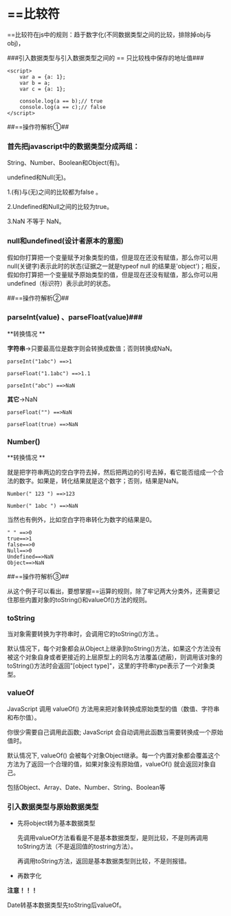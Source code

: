 # ==比较符 #

==比较符在js中的规则：趋于数字化(不同数据类型之间的比较，排除掉obj与obj)，

###引入数据类型与引入数据类型之间的 == 只比较栈中保存的地址值###

	<script>
		var a = {a: 1};
		var b = a;
		var c = {a: 1};
		
		console.log(a == b);// true
		console.log(a == c);// false
	</script>

##==操作符解析①##

### 首先把javascript中的数据类型分成两组： ###

String、Number、Boolean和Object(有)。
	
undefined和Null(无)。

1.(有)与(无)之间的比较都为false 。
	
2.Undefined和Null之间的比较为true。
	
3.NaN 不等于 NaN。
	
### null和undefined(设计者原本的意图) ###

假如你打算把一个变量赋予对象类型的值，但是现在还没有赋值，那么你可以用null(关键字)表示此时的状态(证据之一就是typeof null 的结果是'object')；相反，假如你打算把一个变量赋予原始类型的值，但是现在还没有赋值，那么你可以用undefined（标识符）表示此时的状态。

##==操作符解析②##

### parseInt(value) 、parseFloat(value)###

**转换情况 **

**字符串**->只要最高位是数字则会转换成数值；否则转换成NaN。

	parseInt("1abc") ==>1

	parseFloat("1.1abc") ==>1.1

	parseInt("abc") ==>NaN


**其它**->NaN

	parseFloat("") ==>NaN

	parseFloat(true) ==>NaN

### Number() ###

**转换情况 **

就是把字符串两边的空白字符去掉，然后把两边的引号去掉，看它能否组成一个合法的数字。如果是，转化结果就是这个数字；否则，结果是NaN。

	Number(" 123 ") ==>123
	
	Number(" 1abc ") ==>NaN
	

当然也有例外，比如空白字符串转化为数字的结果是0。

	" " ==>0
	true==>1
	false==>0
	Null==>0	 
	Undefined==>NaN
	Object==>NaN
		

##==操作符解析③##

从这个例子可以看出，要想掌握==运算的规则，除了牢记两大分类外，还需要记住那些内置对象的toString()和valueOf()方法的规则。

### toString ###

当对象需要转换为字符串时，会调用它的toString()方法.。

默认情况下，每个对象都会从Object上继承到toString()方法，如果这个方法没有被这个对象自身或者更接近的上层原型上的同名方法覆盖(遮蔽)，则调用该对象的toString()方法时会返回"[object type]"，这里的字符串type表示了一个对象类型。


### valueOf ###	

JavaScript 调用 valueOf() 方法用来把对象转换成原始类型的值（数值、字符串和布尔值）。 

你很少需要自己调用此函数; JavaScript 会自动调用此函数当需要转换成一个原始值时。

默认情况下, valueOf() 会被每个对象Object继承。每一个内置对象都会覆盖这个方法为了返回一个合理的值，如果对象没有原始值，valueOf() 就会返回对象自己。

包括Object、Array、Date、Number、String、Boolean等

### 引入数据类型与原始数据类型 ###

- 先将object转为基本数据类型

	先调用valueOf方法看看是不是基本数据类型，是则比较，不是则再调用toString方法（不是返回值的tostring方法）。

	再调用toString方法，返回是基本数据类型则比较，不是则报错。

- 再数字化

**注意！！！**

Date转基本数据类型先toString后valueOf。
	

